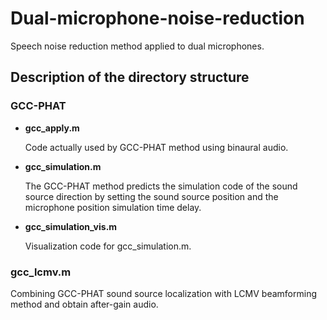 # Dual-microphone-noise-reduction
Speech noise reduction method applied to dual microphones.


## Description of the directory structure

  ### GCC-PHAT
  
  - **gcc_apply.m** 
  
      Code actually used by GCC-PHAT method using binaural audio.
  - **gcc_simulation.m** 
  
      The GCC-PHAT method predicts the simulation code of the sound source direction by setting the sound source position and the microphone position simulation time delay.
  - **gcc_simulation_vis.m**
  
      Visualization code for gcc_simulation.m.
      
  ### gcc_lcmv.m
  Combining GCC-PHAT sound source localization with LCMV beamforming method and obtain after-gain audio.
  
  


